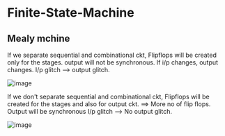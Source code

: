 # Finite-State-Machine

## Mealy mchine

If we separate sequential and combinational ckt, Flipflops will be created only for the stages.
output will not be synchronous. If i/p changes, output changes. 
I/p glitch --> output glitch.

![image](https://github.com/Sourav365/Finite-State-Machine/assets/49667585/9055eceb-fef9-44e9-98ad-87b8e23ef017)


If we don't separate sequential and combinational ckt, Flipflops will be created for the stages and also for output ckt.
==> More no of flip flops.
Output will be synchronous
I/p glitch --> No output glitch.

![image](https://github.com/Sourav365/Finite-State-Machine/assets/49667585/37539262-4c99-4c69-a88f-391772abf5f7)
